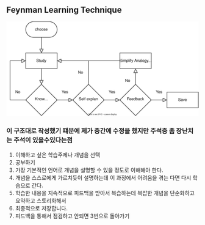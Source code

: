## Feynman Learning Technique

<img src="https://github.com/fightmeat/photos/blob/2a9c1c68dabd2cb880e259801cb9f56f24ede641/Feynman.svg"><br>

### 이 구조대로 작성했기 떄문에 제가 중간에 수정을 했지만 주석중 좀 장난치는 주석이 있을수있다는점 

1. 이해하고 싶은 학습주제나 개념을 선택
2. 공부하기
3. 가장 기본적인 언어로 개념을 설명할 수 있을 정도로 이해해야 한다.
4. 개념을 스스로에게 가르치듯이 설명하는데 이 과정에서 어려움을 겪는 다면 다시 학습으로 간다.
5. 학습한 내용을 지속적으로 피드백을 받아서 복습하는데 복잡한 개념을 단순화하고 요약하고 스토리화해서   
6. 최종적으로 저장합니다.
7. 피드백을 통해서 점검하고 안되면 3번으로 돌아가기
